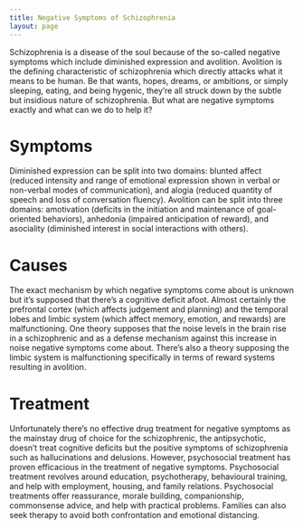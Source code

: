 ```yaml
---
title: Negative Symptoms of Schizophrenia
layout: page
---
```


Schizophrenia is a disease of the soul because of the so-called negative symptoms which include diminished expression and avolition. Avolition is the defining characteristic of schizophrenia which directly attacks what it means to be human. Be that wants, hopes, dreams, or ambitions, or simply sleeping, eating, and being hygenic, they’re all struck down by the subtle but insidious nature of schizophrenia. But what are negative symptoms exactly and what can we do to help it?

# Symptoms
Diminished expression can be split into two domains: blunted affect (reduced intensity and range of emotional expression shown in verbal or non-verbal modes of communication), and alogia (reduced quantity of speech and loss of conversation fluency). Avolition can be split into three domains: amotivation (deficits in the initiation and maintenance of goal-oriented behaviors), anhedonia (impaired anticipation of reward), and asociality (diminished interest in social interactions with others).

# Causes
The exact mechanism by which  negative symptoms come about is unknown but it’s supposed that there’s a cognitive deficit afoot. Almost certainly the prefrontal cortex (which affects judgement and planning) and the temporal lobes and limbic system (which affect memory, emotion, and rewards) are malfunctioning. One theory supposes that the noise levels in the brain rise in a schizophrenic and as a defense mechanism against this increase in noise negative symptoms come about. There’s also a theory supposing the limbic system is malfunctioning specifically in terms of reward systems resulting in avolition.

# Treatment
Unfortunately there’s no effective drug treatment for negative symptoms as the mainstay drug of choice for the schizophrenic, the antipsychotic, doesn’t treat cognitive deficits but the positive symptoms of schizophrenia such as hallucinations and delusions. However, psychosocial treatment has proven efficacious in the treatment of negative symptoms. Psychosocial treatment revolves around education, psychotherapy, behavioural training, and help with employment, housing, and family relations. Psychosocial treatments offer reassurance, morale building, companionship, commonsense advice, and help with practical problems. Families can also seek therapy to avoid both confrontation and emotional distancing.
